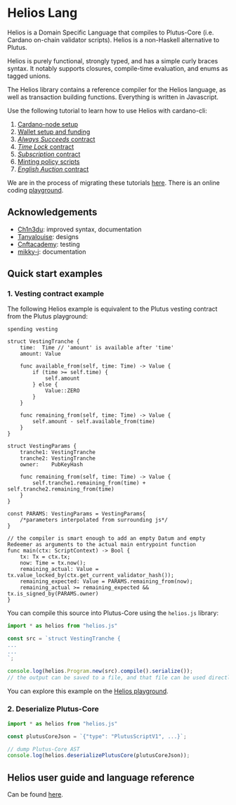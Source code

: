 # Helios Lang

Helios is a Domain Specific Language that compiles to Plutus-Core (i.e. Cardano on-chain validator scripts). Helios is a non-Haskell alternative to Plutus.

Helios is purely functional, strongly typed, and has a simple curly braces syntax. It notably supports closures, compile-time evaluation, and enums as tagged unions.

The Helios library contains a reference compiler for the Helios language, as well as transaction building functions. Everything is written in Javascript.

Use the following tutorial to learn how to use Helios with cardano-cli:
  1. [Cardano-node setup](doc/tutorial_01-environment_setup.md)
  2. [Wallet setup and funding](doc/tutorial_02-wallet_setup.md)
  3. [*Always Succeeds* contract](doc/tutorial_03-always_succeeds.md)
  4. [*Time Lock* contract](doc/tutorial_04-time_lock.md)
  5. [*Subscription* contract](doc/tutorial_05-subscription_contract.md)
  6. [Minting policy scripts](doc/tutorial_06-minting.md)
  7. [*English Auction* contract](doc/tutorial_07-english_auction.md)

We are in the process of migrating these tutorials [here](https://hyperion-bt.github.io/Helios-Book/).
There is an online coding [playground](http://helios-playground.s3-website.us-east-2.amazonaws.com?share=bd071424ebb752c3bbb2e2e45074c195).


## Acknowledgements

* [Ch1n3du](https://github.com/Ch1n3du): improved syntax, documentation
* [Tanyalouise](https://github.com/tanthehack): designs
* [Cnftacademy](https://cnftacademy.com/): testing
* [mikky-j](https://github.com/mikky-j): documentation


## Quick start examples

### 1. Vesting contract example
The following Helios example is equivalent to the Plutus vesting contract from the Plutus playground:
```golang
spending vesting

struct VestingTranche {
    time:  Time // 'amount' is available after 'time'
    amount: Value

    func available_from(self, time: Time) -> Value {
        if (time >= self.time) {
            self.amount
        } else {
            Value::ZERO
        }
    }

    func remaining_from(self, time: Time) -> Value {
        self.amount - self.available_from(time)
    }
}

struct VestingParams {
    tranche1: VestingTranche
    tranche2: VestingTranche
    owner:    PubKeyHash

    func remaining_from(self, time: Time) -> Value {
        self.tranche1.remaining_from(time) + self.tranche2.remaining_from(time)
    }
}

const PARAMS: VestingParams = VestingParams{
    /*parameters interpolated from surrounding js*/
}

// the compiler is smart enough to add an empty Datum and empty Redeemer as arguments to the actual main entrypoint function
func main(ctx: ScriptContext) -> Bool {
    tx: Tx = ctx.tx;
    now: Time = tx.now();
    remaining_actual: Value = tx.value_locked_by(ctx.get_current_validator_hash());
    remaining_expected: Value = PARAMS.remaining_from(now);
    remaining_actual >= remaining_expected && tx.is_signed_by(PARAMS.owner)
}
```

You can compile this source into Plutus-Core using the `helios.js` library:
```javascript
import * as helios from "helios.js"

const src = `struct VestingTranche {
...
...
`;

console.log(helios.Program.new(src).compile().serialize());
// the output can be saved to a file, and that file can be used directly by cardano-cli
```

You can explore this example on the [Helios playground](http://helios-playground.s3-website.us-east-2.amazonaws.com/?share=7860030a9fc194f87488ad8273fcadde).

### 2. Deserialize Plutus-Core
```javascript
import * as helios from "helios.js"

const plutusCoreJson = `{"type": "PlutusScriptV1", ...}`;

// dump Plutus-Core AST
console.log(helios.deserializePlutusCore(plutusCoreJson));
```

## Helios user guide and language reference

Can be found [here](https://hyperion-bt.github.io/Helios-Book/).
